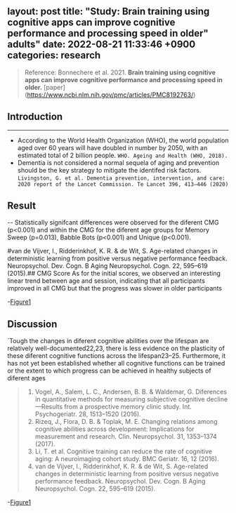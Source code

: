 layout: post
title: "Study: Brain training using cognitive apps can improve cognitive performance and processing speed in older"
adults"
date: 2022-08-21 11:33:46 +0900
categories: research
----

> Reference: Bonnechere et al. 2021. **Brain training using cognitive apps can improve cognitive performance and processing speed in older.** [paper] (https://www.ncbi.nlm.nih.gov/pmc/articles/PMC8192763/)

## Introduction

---

- According to the World Health Organization (WHO), the world population aged over 60 years will have doubled in number by 2050, with an estimated total of 2 billion people. ``WHO. Ageing and Health (WHO, 2018).``
- Dementia is not considered a normal sequela of aging and prevention should be the key strategy to mitigate the identifed risk factors. ``Livingston, G. et al. Dementia prevention, intervention, and care: 2020 report of the Lancet Commission. Te Lancet 396, 413–446 (2020)``

## Result

--
Statistically signifcant differences were observed for the diferent CMG (p<0.001) and within the CMG for the diferent age groups for Memory Sweep (p=0.013), Babble Bots (p<0.001) and Unique (p<0.001).

#van de Vijver, I., Ridderinkhof, K. R. & de Wit, S. Age-related changes in deterministic learning from positive versus negative
performance feedback. Neuropsychol. Dev. Cogn. B Aging Neuropsychol. Cogn. 22, 595–619 (2015).## CMG Score
As for the initial scores, we observed an interesting linear trend between age and session, indicating that all participants improved in all CMG but that the progress was slower in older participants

-[Figure1](/devblog/graph.jpeg.jpg)

## Discussion

`Tough the changes in diferent cognitive abilities over the lifespan are relatively well-documented22,23, there is less evidence on the plasticity of these diferent cognitive functions across the lifespan23–25. Furthermore, it has not yet been established whether all cognitive functions can be trained or the extent to which progress can be achieved in healthy subjects of diferent ages

> 1. Vogel, A., Salem, L. C., Andersen, B. B. & Waldemar, G. Diferences in quantitative methods for measuring subjective cognitive
decline—Results from a prospective memory clinic study. Int. Psychogeriatr. 28, 1513–1520 (2016).
> 1. Rizeq, J., Flora, D. B. & Toplak, M. E. Changing relations among cognitive abilities across development: Implications for measurement and research. Clin. Neuropsychol. 31, 1353–1374 (2017).
> 1.  Li, T. et al. Cognitive training can reduce the rate of cognitive aging: A neuroimaging cohort study. BMC Geriatr. 16, 12 (2016).
> 1. van de Vijver, I., Ridderinkhof, K. R. & de Wit, S. Age-related changes in deterministic learning from positive versus negative
performance feedback. Neuropsychol. Dev. Cogn. B Aging Neuropsychol. Cogn. 22, 595–619 (2015).

-[Figure1](/devblog/Screenshot%202022-08-27%20212628.md.jpg)